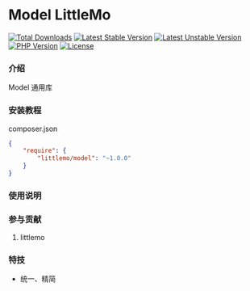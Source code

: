 
Model LittleMo
===============

[![Total Downloads](https://poser.pugx.org/littlemo/model/downloads)](https://packagist.org/packages/littlemo/model)
[![Latest Stable Version](https://poser.pugx.org/littlemo/model/v/stable)](https://packagist.org/packages/littlemo/model)
[![Latest Unstable Version](https://poser.pugx.org/littlemo/model/v/unstable)](https://packagist.org/packages/littlemo/model)
[![PHP Version](https://img.shields.io/badge/php-%3E%3D7.0-8892BF.svg)](http://www.php.net/)
[![License](https://poser.pugx.org/littlemo/model/license)](https://packagist.org/packages/littlemo/model)

### 介绍
Model 通用库


### 安装教程

composer.json
```json
{
    "require": {
        "littlemo/model": "~1.0.0"
    }
}
```

### 使用说明



### 参与贡献

1.  littlemo


### 特技

- 统一、精简
